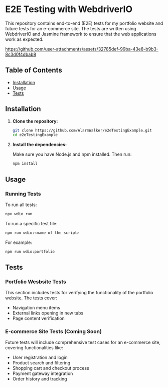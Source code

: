 # E2E Testing with WebdriverIO

This repository contains end-to-end (E2E) tests for my portfolio website and future tests for an e-commerce site. The tests are written using WebdriverIO and Jasmine framework to ensure that the web applications work as expected.

https://github.com/user-attachments/assets/32785def-99ba-43e8-b9b3-8c3d0f4dbab8

## Table of Contents

- [Installation](#installation)
- [Usage](#usage)
- [Tests](#tests)

## Installation

1. **Clone the repository:**

   ```bash
   git clone https://github.com/AlarmWalker/e2eTestingExample.git
   cd e2eTestingExample
   ```

2. **Install the dependencies:**

   Make sure you have Node.js and npm installed. Then run:

   ```bash
   npm install
   ```

## Usage

### Running Tests

To run all tests:

```bash
npx wdio run
```

To run a specific test file:

```bash
npm run wdio:<name of the script>
```

For example:

```bash
npm run wdio:portfolio
```

## Tests

### Portfolio Wesbsite Tests

This section includes tests for verifying the functionality of the portfolio website. The tests cover:

- Navigation menu items
- External links opening in new tabs
- Page content verification

### E-commerce Site Tests (Coming Soon)

Future tests will include comprehensive test cases for an e-commerce site, covering functionalities like:

- User registration and login
- Product search and filtering
- Shopping cart and checkout process
- Payment gateway integration
- Order history and tracking
